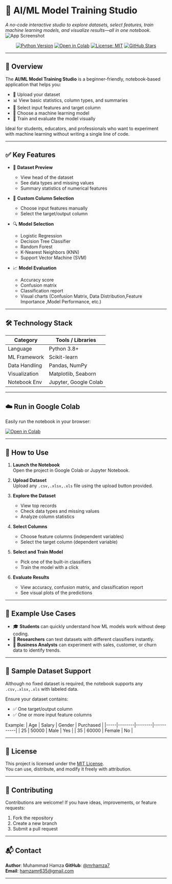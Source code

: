 # 🤖 AI/ML Model Training Studio

*A no-code interactive studio to explore datasets, select features, train machine learning models, and visualize results—all in one notebook.*
![App Screenshot](https://github.com/mrhamza7/AI-ML-Model-Training-Studio/blob/main/s?raw=true)

<div align="center">

[![Python Version](https://img.shields.io/badge/python-3.8%2B-blue)](https://www.python.org/)
[![Open in Colab](https://colab.research.google.com/assets/colab-badge.svg)](https://colab.research.google.com/github/mrhamza7/AI-ML-Model-Training-Studio/blob/main/AI_ML_Model_Training_Studio.ipynb)
[![License: MIT](https://img.shields.io/badge/License-MIT-yellow.svg)](https://opensource.org/licenses/MIT)
[![GitHub Stars](https://img.shields.io/github/stars/mrhamza7/AI-ML-Model-Training-Studio?style=social)](https://github.com/mrhamza7/AI-ML-Model-Training-Studio)


</div>

---

## 🌟 Overview

The **AI/ML Model Training Studio** is a beginner-friendly, notebook-based application that helps you:

- 📂 Upload your dataset
- 📊 View basic statistics, column types, and summaries
- 🎯 Select input features and target column
- 🤖 Choose a machine learning model
- 🧠 Train and evaluate the model visually

Ideal for students, educators, and professionals who want to experiment with machine learning without writing a single line of code.

---

## ✅ Key Features

- 🧾 **Dataset Preview**
  - View head of the dataset
  - See data types and missing values
  - Summary statistics of numerical features

- 🎯 **Custom Column Selection**
  - Choose input features manually
  - Select the target/output column

- 🔍 **Model Selection**
  - Logistic Regression
  - Decision Tree Classifier
  - Random Forest
  - K-Nearest Neighbors (KNN)
  - Support Vector Machine (SVM)

- 📈 **Model Evaluation**
  - Accuracy score
  - Confusion matrix
  - Classification report
  - Visual charts (Confusion Matrix, Data Distribution,Feature Importance ,Model Performance, etc.)

---

## 🛠️ Technology Stack

| Category        | Tools / Libraries                          |
|------------------|--------------------------------------------|
| Language         | Python 3.8+                                |
| ML Framework     | Scikit-learn                               |
| Data Handling    | Pandas, NumPy                              |
| Visualization    | Matplotlib, Seaborn                        |
| Notebook Env     | Jupyter, Google Colab                      |

---

## ☁️ Run in Google Colab

Easily run the notebook in your browser:

[![Open in Colab](https://colab.research.google.com/assets/colab-badge.svg)](https://colab.research.google.com/github/mrhamza7/AI-ML-Model-Training-Studio/blob/main/AI_ML_Model_Training_Studio.ipynb)

---

## 📂 How to Use

1. **Launch the Notebook**  
   Open the project in Google Colab or Jupyter Notebook.

2. **Upload Dataset**  
   Upload any `.csv,.xlsx,.xls` file using the upload button provided.

3. **Explore the Dataset**
   - View top records
   - Check data types and missing values
   - Analyze column statistics

4. **Select Columns**
   - Choose feature columns (independent variables)
   - Select the target column (dependent variable)

5. **Select and Train Model**
   - Pick one of the built-in classifiers
   - Train the model with a click

6. **Evaluate Results**
   - View accuracy, confusion matrix, and classification report
   - See visual plots of the predictions

---

## 📌 Example Use Cases

- 🎓 **Students** can quickly understand how ML models work without deep coding.
- 🧪 **Researchers** can test datasets with different classifiers instantly.
- 🛒 **Business Analysts** can experiment with sales, customer, or churn data to identify trends.

---

## 📁 Sample Dataset Support

Although no fixed dataset is required, the notebook supports any `.csv,.xlsx,.xls` with labeled data.

Ensure your dataset contains:
- ✅ One target/output column
- ✅ One or more input feature columns

Example:
| Age | Salary | Gender | Purchased |
|-----|--------|--------|-----------|
| 25  | 50000  | Male   | Yes       |
| 35  | 60000  | Female | No        |

---

## 📝 License

This project is licensed under the [MIT License](https://opensource.org/licenses/MIT).  
You can use, distribute, and modify it freely with attribution.

---

## 🙌 Contributing

Contributions are welcome! If you have ideas, improvements, or feature requests:

1. Fork the repository
2. Create a new branch
3. Submit a pull request

---

## 📬 Contact

**Author**:  Muhammad Hamza 
**GitHub**: [@mrhamza7](https://github.com/mrhamza7)  
**Email**: hamzamr635@gmail.com

---

